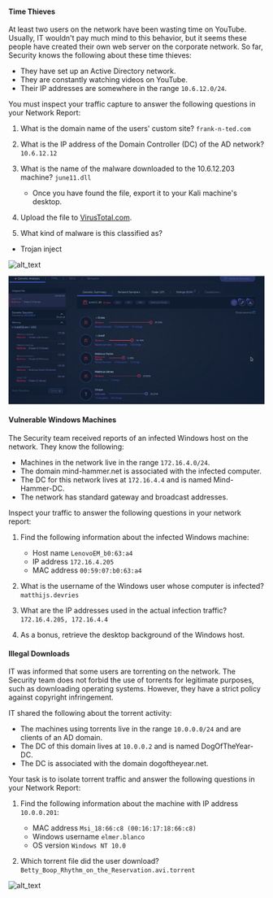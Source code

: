 #### Time Thieves

At least two users on the network have been wasting time on YouTube. Usually, IT wouldn't pay much mind to this behavior, but it seems these people have created their own web server on the corporate network. So far, Security knows the following about these time thieves:

- They have set up an Active Directory network.
- They are constantly watching videos on YouTube.
- Their IP addresses are somewhere in the range `10.6.12.0/24`.

You must inspect your traffic capture to answer the following questions in your Network Report:
1. What is the domain name of the users' custom site? `frank-n-ted.com`
2. What is the IP address of the Domain Controller (DC) of the AD network? `10.6.12.12`
3. What is the name of the malware downloaded to the 10.6.12.203 machine? `june11.dll`

   - Once you have found the file, export it to your Kali machine's desktop.

4. Upload the file to [VirusTotal.com](https://www.virustotal.com/gui/).
5. What kind of malware is this classified as?

  - Trojan inject

![alt_text](network/Virust_total.png)

![alt_text](network/Genetics.png)  

#### Vulnerable Windows Machines

The Security team received reports of an infected Windows host on the network. They know the following:
- Machines in the network live in the range `172.16.4.0/24`.
- The domain mind-hammer.net is associated with the infected computer.
- The DC for this network lives at `172.16.4.4` and is named Mind-Hammer-DC.
- The network has standard gateway and broadcast addresses.

Inspect your traffic to answer the following questions in your network report:

1. Find the following information about the infected Windows machine:

    - Host name `LenovoEM_b0:63:a4`
    - IP address `172.16.4.205`
    - MAC address `00:59:07:b0:63:a4`

2. What is the username of the Windows user whose computer is infected? `matthijs.devries`
3. What are the IP addresses used in the actual infection traffic? `172.16.4.205, 172.16.4.4`
4. As a bonus, retrieve the desktop background of the Windows host.


#### Illegal Downloads

IT was informed that some users are torrenting on the network. The Security team does not forbid the use of torrents for legitimate purposes, such as downloading operating systems. However, they have a strict policy against copyright infringement.

IT shared the following about the torrent activity:

- The machines using torrents live in the range `10.0.0.0/24` and are clients of an AD domain.
- The DC of this domain lives at `10.0.0.2` and is named DogOfTheYear-DC.
- The DC is associated with the domain dogoftheyear.net.

Your task is to isolate torrent traffic and answer the following questions in your Network Report:

1. Find the following information about the machine with IP address `10.0.0.201`:

    - MAC address `Msi_18:66:c8 (00:16:17:18:66:c8)`
    - Windows username `elmer.blanco`
    - OS version `Windows NT 10.0`

2. Which torrent file did the user download? `Betty_Boop_Rhythm_on_the_Reservation.avi.torrent`

![alt_text](network/BitTorrent.png)
